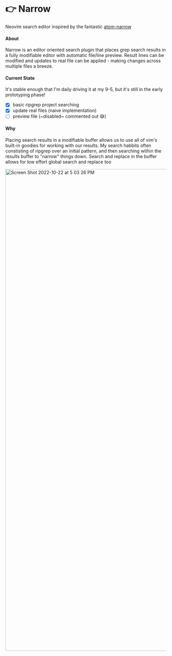 # 👉  Narrow

Neovim search editor inspired by the fantastic [atom-narrow](https://github.com/t9md/atom-narrow)

####  About
Narrow is an editor oriented search plugin that places grep search results in a fully modifiable editor with automatic file/line preview. Result lines can be modified and updates to real file can be applied - making changes across multiple files a breeze. 

#### Current State
It's stable enough that I'm daily driving it at my 9-5, but it's still in the early prototyping phase!
- [x] basic ripgrep project searching
- [x] update real files (naive implementation)
- [ ] preview file (~disabled~ commented out 😅)

#### Why
Placing search results in a modifiable buffer allows us to use all of vim's built-in goodies for working with our results. My search habbits often constisting of ripgrep over an initial pattern, and then searching within the results buffer to "narrow" things down. Search and replace in the buffer allows for low effort global search and replace too


<img width="1501" alt="Screen Shot 2022-10-22 at 5 03 26 PM" src="https://user-images.githubusercontent.com/1953178/197367143-b78eac83-5f49-4631-98f7-e018d515633f.png">
